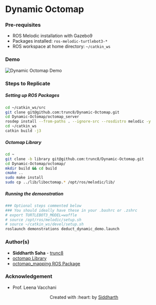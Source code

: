 # Dynamic Octomap

### Pre-requisites
- ROS Melodic installation with Gazebo9
- Packages installed: `ros-melodic-turtlebot3-*`
- ROS workspace at home directory: `~/catkin_ws`

### Demo
![Dynamic Octomap Demo](dynamic-octomap-demo.gif)

### Steps to Replicate

##### Setting up ROS Packages
```sh
cd ~/catkin_ws/src
git clone git@github.com:trunc8/Dynamic-Octomap.git
cd Dynamic-Octomap/octomap_server
rosdep install --from-paths . --ignore-src --rosdistro melodic -y
cd ~/catkin_ws
catkin build -j3
```

##### Octomap Library
```sh
cd ~
git clone -b library git@github.com:trunc8/Dynamic-Octomap.git
cd Dynamic-Octomap/octomap/
mkdir build && cd build
cmake ..
sudo make install
sudo cp ../lib/liboctomap.* /opt/ros/melodic/lib/
```

##### Running the demonstration
```sh
### Optional steps commented below
### You should ideally have these in your .bashrc or .zshrc
# export TURTLEBOT3_MODEL=waffle
# source /opt/ros/melodic/setup.sh
# source ~/catkin_ws/devel/setup.sh
roslaunch demonstrations deduct_dynamic_demo.launch
```

### Author(s)

* **Siddharth Saha** - [trunc8](https://github.com/trunc8)
* [octomap Library](https://github.com/OctoMap/octomap)
* [octomap_mapping ROS Package](https://github.com/OctoMap/octomap_mapping)

### Acknowledgement

* Prof. Leena Vacchani

<p align='center'>Created with :heart: by <a href="https://www.linkedin.com/in/sahasiddharth611/">Siddharth</a></p>